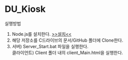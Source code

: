 # DU_Kiosk
실행방법  
1. Node.js를 설치한다. [>>설치<<](https://nodejs.org/en/download/prebuilt-installer)
2. 해당 저장소를 C드라이브의 문서/GitHub 폴더에 Clone한다.  
3. 서버) Server_Start.bat 파일을 실행한다.  
   클라이언트) Client 폴더 내의 client_Main.html을 실행한다.  
